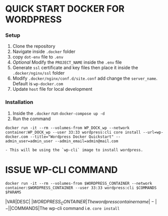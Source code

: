 # QUICK START DOCKER FOR WORDPRESS

### Setup
1. Clone the repository
2. Navigate inside `.docker` folder
3. copy `dot-env` file to `.env`
4. *Optional* Modify the `PROJECT_NAME` inside the `.env` file
5. Generate `ssl` certificate and key files then place it inside the `.docker/nginx/ssl` folder
6. Modify `.docker/nginx/conf.d/site.conf` add change the `server_name`. Default is `wp-docker.com`
7. Update `host` file for local development

### Installation

1. Inside the `.docker` run `docker-compose up -d`
2. Run the command
```
docker run -it --rm --volumes-from WP_DOCK_wp --network container:WP_DOCK_wp --user 33:33 wordpress:cli core install --url=wp-docker.com --title="Wordpress Docker Quickstart" --admin_user=admin_user --admin_email=admin@mail.com
```
    - This will be using the `wp-cli` image to install wordpress.

# ISSUE WP-CLI COMMAND
```
docker run -it --rm --volumes-from $WORDPRESS_CONTAINER --network container:$WORDPRESS_CONTAINER --user 33:33 wordpress:cli $COMMANDS $PARAMS
```

|VAR|DESC|
|$WORDPRESS_CONTAINER|The wordpress container name
|-|-|
|$COMMANDS|The wp-cli command i.e. `core install`


